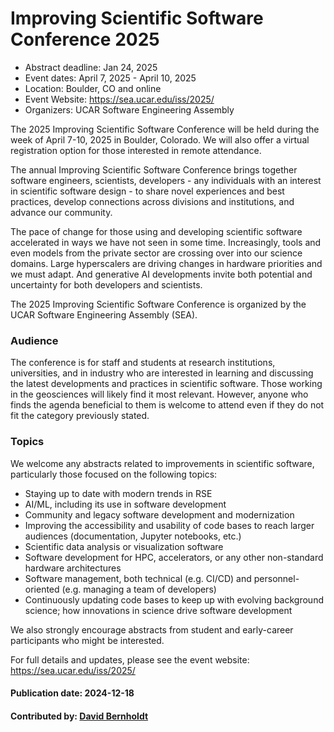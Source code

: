 # Improving Scientific Software Conference 2025

- Abstract deadline: Jan 24, 2025
- Event dates: April 7, 2025 - April 10, 2025
- Location: Boulder, CO and online
- Event Website: https://sea.ucar.edu/iss/2025/
- Organizers: UCAR Software Engineering Assembly

The 2025 Improving Scientific Software Conference will be held during the week of April 7-10, 2025 in Boulder, Colorado. We will also offer a virtual registration option for those interested in remote attendance.

The annual Improving Scientific Software Conference brings together software engineers, scientists, developers - any individuals with an interest in scientific software design - to share novel experiences and best practices, develop connections across divisions and institutions, and advance our community.

The pace of change for those using and developing scientific software accelerated in ways we have not seen in some time. Increasingly, tools and even models from the private sector are crossing over into our science domains. Large hyperscalers are driving changes in hardware priorities and we must adapt. And generative AI developments invite both potential and uncertainty for both developers and scientists.

The 2025 Improving Scientific Software Conference is organized by the UCAR Software Engineering Assembly (SEA).

### Audience

The conference is for staff and students at research institutions, universities, and in industry who are interested in learning and discussing the latest developments and practices in scientific software. Those working in the geosciences will likely find it most relevant. However, anyone who finds the agenda beneficial to them is welcome to attend even if they do not fit the category previously stated.

### Topics

We welcome any abstracts related to improvements in scientific software, particularly those focused on the following topics:

* Staying up to date with modern trends in RSE
* AI/ML, including its use in software development
* Community and legacy software development and modernization
* Improving the accessibility and usability of code bases to reach larger audiences (documentation, Jupyter notebooks, etc.)
* Scientific data analysis or visualization software
* Software development for HPC, accelerators, or any other non-standard hardware architectures
* Software management, both technical (e.g. CI/CD) and personnel-oriented (e.g. managing a team of developers)
* Continuously updating code bases to keep up with evolving background science; how innovations in science drive software development

We also strongly encourage abstracts from student and early-career participants who might be interested.

For full details and updates, please see the event website: <https://sea.ucar.edu/iss/2025/>

#### Publication date: 2024-12-18

#### Contributed by: [David Bernholdt](https://github.com/bernhold)

<!---
Publish: yes
Topics: conferences and workshops, software engineering
--->
